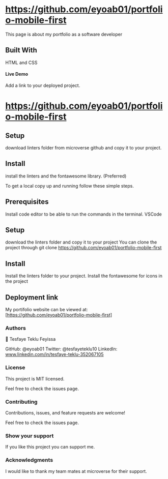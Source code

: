# https://github.com/eyoab01/portfolio-mobile-first
This page is about my portfolio as a software developer

## Built With
HTML and CSS

#### Live Demo
Add a link to your deployed project.

# https://github.com/eyoab01/portfolio-mobile-first


## Setup
download linters folder from microverse github and copy it to your project.

## Install
install the linters and the fontawesome library. (Preferred)

To get a local copy up and running follow these simple steps.

## Prerequisites
Install code editor to be able to run the commands in the terminal. VSCode 
## Setup
 download the linters folder and copy it to your project You can clone the project through git clone https://github.com/eyoab01/portfolio-mobile-first

## Install
Install the linters folder to your project. Install the fontawesome for icons in the project 

## Deployment link

My portifolio website can be viewed at:  [https://github.com/eyoab01/portfolio-mobile-first]


### Authors
👤 Tesfaye Teklu Feyissa

GitHub: @eyoab01
Twitter: @tesfayeteklu10
LinkedIn: www.linkedin.com/in/tesfaye-teklu-352067105

### License
This project is MIT licensed.

Feel free to check the issues page.

### Contributing
Contributions, issues, and feature requests are welcome!

Feel free to check the issues page.


### Show your support
If you like this project you can support me.

### Acknowledgments

I would like to thank my team mates at microverse for their support.
